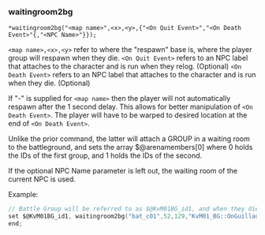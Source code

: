 ### waitingroom2bg
```
*waitingroom2bg("<map name>",<x>,<y>,{"<On Quit Event>","<On Death Event>"{,"<NPC Name>"}});
```

`<map name>,<x>,<y>` refer to where the "respawn" base is, where the player group will respawn when they die.
`<On Quit Event>` refers to an NPC label that attaches to the character and is run when they relog. (Optional)
`<On Death Event>` refers to an NPC label that attaches to the character and is run when they die. (Optional)

If "-" is supplied for `<map name>` then the player will not automatically respawn after the 1 second delay.
This allows for better manipulation of `<On Death Event>`. The player will have to be warped to desired location
at the end of `<On Death Event>`.

Unlike the prior command, the latter will attach a GROUP in a waiting room to the battleground, and
sets the array $@arenamembers[0] where 0 holds the IDs of the first group, and 1 holds the IDs of the second.

If the optional NPC Name parameter is left out, the waiting room of the current NPC is used.

Example:
```c
// Battle Group will be referred to as $@KvM01BG_id1, and when they die, respawn at bat_c01,52,129.
set $@KvM01BG_id1, waitingroom2bg("bat_c01",52,129,"KvM01_BG::OnGuillaumeQuit","KvM01_BG::OnGuillaumeDie");
end;
```
